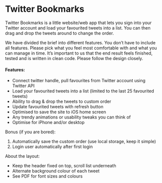 
# Twitter Bookmarks

Twitter Bookmarks is a little website/web app that lets you sign into your Twitter account and load your favourited tweets into a list. You can then drag and drop the tweets around to change the order. 

We have divided the brief into different features. You don’t have to include all features. Please pick what you feel most comfortable with and what you can manage in time. It’s important to us that the end result feels finished, tested and is written in clean code. Please follow the design closely. 

#### Features: 

- Connect twitter handle, pull favourites from Twitter account using Twitter API
- Load your favourited tweets into a list (limited to the last 25 favourited tweets)
- Ability to drag & drop the tweets to custom order
- Update favourited tweets with refresh button
- Optimised to save the site to iOS home screen
- Any trendy animations or usability tweaks you can think of
- Optimise for iPhone and/or desktop

Bonus (if you are bored): 
1. Automatically save the custom order (use local storage, keep it simple)
2. Login user automatically after first login

About the layout:
- Keep the header fixed on top, scroll list underneath
- Alternate background colour of each tweet 
- See PDF for font sizes and colours
